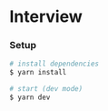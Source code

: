 # Interview

### Setup

```sh
# install dependencies
$ yarn install

# start (dev mode)
$ yarn dev
```
